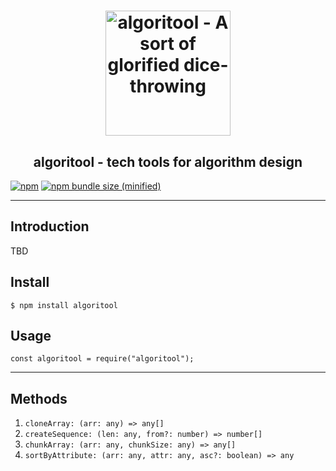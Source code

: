 <h1 align="center">
	 <a href="https://github.com/otomer/algoritool"><img src="https://i.ibb.co/NLb9BxZ/algoritool.png" alt="algoritool - A sort of glorified dice-throwing" width=200"></a>
</h1>
<h2 align="center">
algoritool - tech tools for algorithm design
</h2>

[![npm](https://img.shields.io/npm/v/algoritool.svg)](https://www.npmjs.com/package/algoritool)
[![npm bundle size (minified)](https://img.shields.io/bundlephobia/min/algoritool.svg)](https://www.npmjs.com/package/algoritool)

---

## Introduction

TBD

## Install

```
$ npm install algoritool
```

## Usage

```
const algoritool = require("algoritool");
```

---

## Methods

1. `cloneArray: (arr: any) => any[]`
2. `createSequence: (len: any, from?: number) => number[]`
3. `chunkArray: (arr: any, chunkSize: any) => any[]`
4. `sortByAttribute: (arr: any, attr: any, asc?: boolean) => any`
